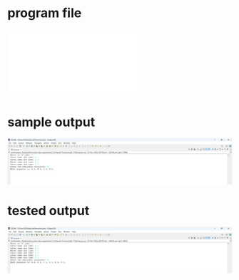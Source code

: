 # program file
![program file](DeadLockPrevention_523.java)

# sample output
![sample output](DeadLockPrevention_523.png)

# tested output
![tested output](DeadLockPrevention_output_523.png)
